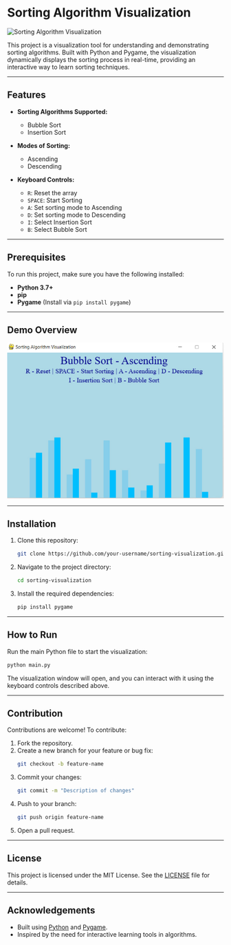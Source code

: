# Sorting Algorithm Visualization

![Sorting Algorithm Visualization](image.png)

This project is a visualization tool for understanding and demonstrating sorting algorithms. Built with Python and Pygame, the visualization dynamically displays the sorting process in real-time, providing an interactive way to learn sorting techniques.

---

## Features

- **Sorting Algorithms Supported:**
  - Bubble Sort
  - Insertion Sort

- **Modes of Sorting:**
  - Ascending
  - Descending

- **Keyboard Controls:**
  - `R`: Reset the array
  - `SPACE`: Start Sorting
  - `A`: Set sorting mode to Ascending
  - `D`: Set sorting mode to Descending
  - `I`: Select Insertion Sort
  - `B`: Select Bubble Sort

---

## Prerequisites

To run this project, make sure you have the following installed:

- **Python 3.7+**
- **pip**
- **Pygame** (Install via `pip install pygame`)

---
## Demo Overview
![Alt Text](https://raw.githubusercontent.com/Simret101/Sorting_Algorithm_Visualizer/main/assets/photo_2025-01-27_14-53-43.jpg)

---

## Installation

1. Clone this repository:
   ```bash
   git clone https://github.com/your-username/sorting-visualization.git
   ```

2. Navigate to the project directory:
   ```bash
   cd sorting-visualization
   ```

3. Install the required dependencies:
   ```bash
   pip install pygame
   ```

---

## How to Run

Run the main Python file to start the visualization:
```bash
python main.py
```

The visualization window will open, and you can interact with it using the keyboard controls described above.

---

## Contribution

Contributions are welcome! To contribute:

1. Fork the repository.
2. Create a new branch for your feature or bug fix:
   ```bash
   git checkout -b feature-name
   ```
3. Commit your changes:
   ```bash
   git commit -m "Description of changes"
   ```
4. Push to your branch:
   ```bash
   git push origin feature-name
   ```
5. Open a pull request.

---

## License

This project is licensed under the MIT License. See the [LICENSE](LICENSE) file for details.

---

## Acknowledgements

- Built using [Python](https://www.python.org/) and [Pygame](https://www.pygame.org/).
- Inspired by the need for interactive learning tools in algorithms.
